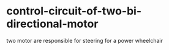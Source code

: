 # control-circuit-of-two-bi-directional-motor
two motor are responsible for steering for a power wheelchair 
